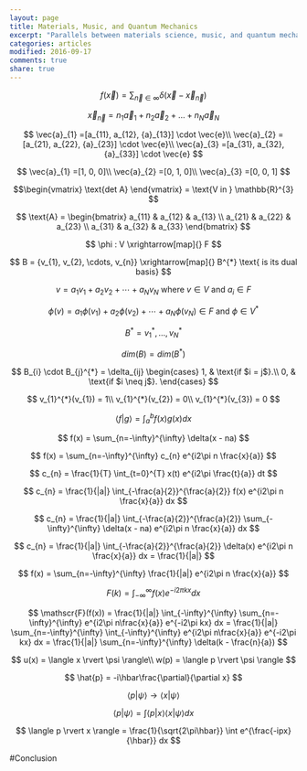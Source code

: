 ```yaml
---
layout: page
title: Materials, Music, and Quantum Mechanics
excerpt: "Parallels between materials science, music, and quantum mechanics"
categories: articles
modified: 2016-09-17
comments: true
share: true
---
```

<script src="https://ajax.googleapis.com/ajax/libs/jquery/1.11.3/jquery.min.js"></script>
<script src='https://cdn.mathjax.org/mathjax/latest/MathJax.js?config=TeX-AMS-MML_HTMLorMML'></script>
<script src='https://cdnjs.cloudflare.com/ajax/libs/d3/4.3.0/d3.js'></script>


$$f(\vec{x}) = \sum_{\vec{n}\in\infty}\delta(\vec{x} - \vec{x}_{\vec{n}})$$

$$\vec{x}_{\vec{n}} = n_{1}\vec{a}_{1} + n_{2}\vec{a}_{2} + \ldots + n_{N}\vec{a}_{N}$$

$$
\vec{a}_{1} =[a_{11}, a_{12}, {a}_{13}] \cdot \vec{e}\\
\vec{a}_{2} =[a_{21}, a_{22}, {a}_{23}] \cdot \vec{e}\\
\vec{a}_{3} =[a_{31}, a_{32}, {a}_{33}] \cdot \vec{e}
$$

$$
\vec{a}_{1} =[1, 0, 0]\\
\vec{a}_{2} =[0, 1, 0]\\
\vec{a}_{3} =[0, 0, 1]
$$

$$\begin{vmatrix} \text{det A} \end{vmatrix} = \text{V in } \mathbb{R}^{3} $$

$$
\text{A} = 
    \begin{bmatrix}
    a_{11} & a_{12} & a_{13} \\
    a_{21} & a_{22} & a_{23} \\
    a_{31} & a_{32} & a_{33} 
    \end{bmatrix}
$$

$$
\phi : V \xrightarrow[map]{} F
$$

$$
B = {v_{1}, v_{2}, \cdots, v_{n}} \xrightarrow[map]{} B^{*} \text{ is its dual basis}
$$

$$
v = a_{1}v_{1} + a_{2}v_{2} + \cdots + a_{N}v_{N} \text{ where } v\in V \text{ and } a_{i}\in F
$$

$$
\phi(v) = a_{1}\phi(v_{1}) + a_{2}\phi(v_{2}) + \cdots + a_{N}\phi(v_{N}) \in F \text{ and } \phi\in V^{*}
$$

$$
B^{*} = {v_{1}^{*}, \dots, v_{N}^{*}}
$$

$$
dim(B) = dim(B^{*})
$$

$$
  B_{i} \cdot B_{j}^{*} = \delta_{ij} \begin{cases}
    1, & \text{if $i = j$}.\\
    0, & \text{if $i \neq j$}.
  \end{cases}
$$

$$
v_{1}^{*}(v_{1}) = 1\\
v_{1}^{*}(v_{2}) = 0\\
v_{1}^{*}(v_{3}) = 0
$$

$$
\langle f \rvert g \rangle = \int_{a}^{b} f(x)g(x)dx
$$

$$
f(x) = \sum_{n=-\infty}^{\infty} \delta(x - na)
$$

$$
f(x) = \sum_{n=-\infty}^{\infty} c_{n} e^{i2\pi n \frac{x}{a}}
$$

$$
c_{n} = \frac{1}{T} \int_{t=0}^{T} x(t) e^{i2\pi \frac{t}{a}} dt
$$

$$
c_{n} = \frac{1}{|a|} \int_{-\frac{a}{2}}^{\frac{a}{2}} f(x) e^{i2\pi n \frac{x}{a}} dx
$$

$$
c_{n} = \frac{1}{|a|} \int_{-\frac{a}{2}}^{\frac{a}{2}} \sum_{-\infty}^{\infty} \delta(x - na) e^{i2\pi n \frac{x}{a}} dx
$$

$$
c_{n} = \frac{1}{|a|} \int_{-\frac{a}{2}}^{\frac{a}{2}} \delta(x) e^{i2\pi n \frac{x}{a}} dx = \frac{1}{|a|}
$$

$$
f(x) = \sum_{n=-\infty}^{\infty} \frac{1}{|a|} e^{i2\pi n \frac{x}{a}}
$$


$$
F(k) = \int_{-\infty}^{\infty} f(x) e^{-i2\pi kx} dx
$$


$$
\mathscr{F}(f(x)) = \frac{1}{|a|} \int_{-\infty}^{\infty} \sum_{n=-\infty}^{\infty} e^{i2\pi n\frac{x}{a}}  e^{-i2\pi kx} dx
= \frac{1}{|a|} \sum_{n=-\infty}^{\infty} \int_{-\infty}^{\infty} e^{i2\pi n\frac{x}{a}}  e^{-i2\pi kx} dx
= \frac{1}{|a|} \sum_{n=-\infty}^{\infty} \delta(k - \frac{n}{a})
$$



$$
u(x) = \langle x \rvert \psi \rangle\\
w(p) = \langle p \rvert \psi \rangle
$$

$$
\hat{p} = -i\hbar\frac{\partial}{\partial x}
$$

$$
\langle p \rvert \psi \rangle \rightarrow \langle x \rvert \psi \rangle
$$

$$
\langle p \rvert \psi \rangle = \int \langle p \rvert x \rangle \langle x \rvert \psi \rangle dx
$$

$$
\langle p \rvert x \rangle = \frac{1}{\sqrt{2\pi\hbar}} \int e^{\frac{-ipx}{\hbar}} dx
$$




#Conclusion
